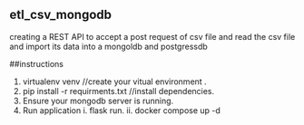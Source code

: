 ## etl_csv_mongodb
creating a REST API to accept a post request of csv file and read the csv file and import its data into a mongoldb and postgressdb

##instructions
1. virtualenv venv  //create your vitual environment .  
2. pip install -r requirments.txt  //install dependencies.
3. Ensure your mongodb server is running.
4. Run application 
i. flask run.
ii. docker compose up -d
